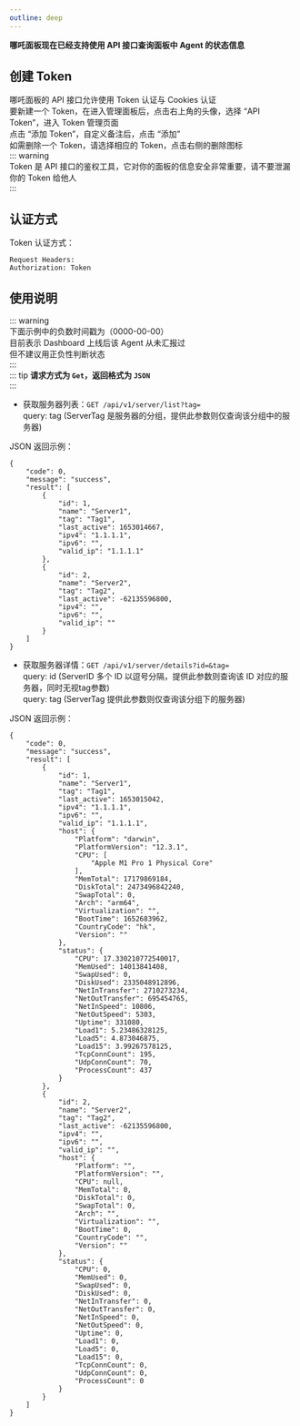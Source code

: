 ```yaml
---
outline: deep
---
```


**哪吒面板现在已经支持使用 API 接口查询面板中 Agent 的状态信息**  

## 创建 Token
哪吒面板的 API 接口允许使用 Token 认证与 Cookies 认证  
要新建一个 Token，在进入管理面板后，点击右上角的头像，选择 “API Token”，进入 Token 管理页面  
点击 “添加 Token”，自定义备注后，点击 “添加”  
如需删除一个 Token，请选择相应的 Token，点击右侧的删除图标  
::: warning  
Token 是 API 接口的鉴权工具，它对你的面板的信息安全非常重要，请不要泄漏你的 Token 给他人  
:::

## 认证方式
Token 认证方式：
```  
Request Headers:  
Authorization: Token
```  
## 使用说明    
::: warning  
下面示例中的负数时间戳为（0000-00-00）  
目前表示 Dashboard 上线后该 Agent 从未汇报过  
但不建议用正负性判断状态  
:::  
::: tip
**请求方式为 `Get`，返回格式为 `JSON`**  
:::
+ 获取服务器列表：`GET /api/v1/server/list?tag=`  
query: tag (ServerTag 是服务器的分组，提供此参数则仅查询该分组中的服务器)   

JSON 返回示例：
```
{
    "code": 0,
    "message": "success",
    "result": [
        {
            "id": 1,
            "name": "Server1",
            "tag": "Tag1",
            "last_active": 1653014667,
            "ipv4": "1.1.1.1",
            "ipv6": "",
            "valid_ip": "1.1.1.1"
        },
        {
            "id": 2,
            "name": "Server2",
            "tag": "Tag2",
            "last_active": -62135596800,
            "ipv4": "",
            "ipv6": "",
            "valid_ip": ""
        }
    ]
}
```  
  
+ 获取服务器详情：`GET /api/v1/server/details?id=&tag=`  
query: id (ServerID 多个 ID 以逗号分隔，提供此参数则查询该 ID 对应的服务器，同时无视tag参数)  
query: tag (ServerTag 提供此参数则仅查询该分组下的服务器)  

JSON 返回示例：
```
{
    "code": 0,
    "message": "success",
    "result": [
        {
            "id": 1,
            "name": "Server1",
            "tag": "Tag1",
            "last_active": 1653015042,
            "ipv4": "1.1.1.1",
            "ipv6": "",
            "valid_ip": "1.1.1.1",
            "host": {
                "Platform": "darwin",
                "PlatformVersion": "12.3.1",
                "CPU": [
                    "Apple M1 Pro 1 Physical Core"
                ],
                "MemTotal": 17179869184,
                "DiskTotal": 2473496842240,
                "SwapTotal": 0,
                "Arch": "arm64",
                "Virtualization": "",
                "BootTime": 1652683962,
                "CountryCode": "hk",
                "Version": ""
            },
            "status": {
                "CPU": 17.330210772540017,
                "MemUsed": 14013841408,
                "SwapUsed": 0,
                "DiskUsed": 2335048912896,
                "NetInTransfer": 2710273234,
                "NetOutTransfer": 695454765,
                "NetInSpeed": 10806,
                "NetOutSpeed": 5303,
                "Uptime": 331080,
                "Load1": 5.23486328125,
                "Load5": 4.873046875,
                "Load15": 3.99267578125,
                "TcpConnCount": 195,
                "UdpConnCount": 70,
                "ProcessCount": 437
            }
        },
        {
            "id": 2,
            "name": "Server2",
            "tag": "Tag2",
            "last_active": -62135596800,
            "ipv4": "",
            "ipv6": "",
            "valid_ip": "",
            "host": {
                "Platform": "",
                "PlatformVersion": "",
                "CPU": null,
                "MemTotal": 0,
                "DiskTotal": 0,
                "SwapTotal": 0,
                "Arch": "",
                "Virtualization": "",
                "BootTime": 0,
                "CountryCode": "",
                "Version": ""
            },
            "status": {
                "CPU": 0,
                "MemUsed": 0,
                "SwapUsed": 0,
                "DiskUsed": 0,
                "NetInTransfer": 0,
                "NetOutTransfer": 0,
                "NetInSpeed": 0,
                "NetOutSpeed": 0,
                "Uptime": 0,
                "Load1": 0,
                "Load5": 0,
                "Load15": 0,
                "TcpConnCount": 0,
                "UdpConnCount": 0,
                "ProcessCount": 0
            }
        }
    ]
}
```
